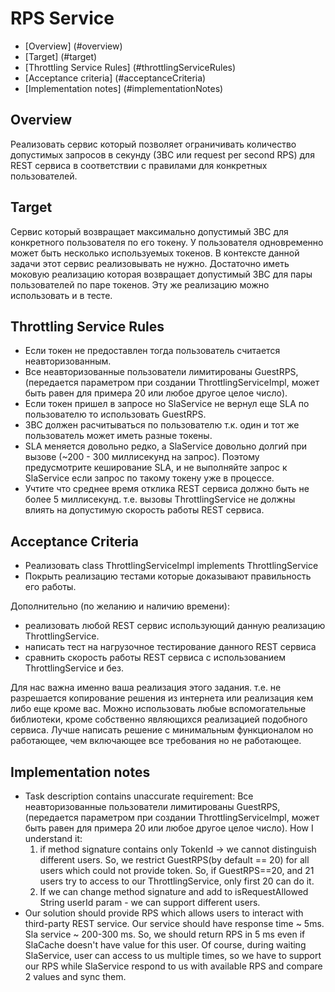 # RPS Service

* [Overview] (#overview)
* [Target] (#target)
* [Throttling Service Rules] (#throttlingServiceRules)
* [Acceptance criteria] (#acceptanceCriteria)
* [Implementation notes] (#implementationNotes)

## Overview

Реализовать сервис который позволяет ограничивать количество допустимых запросов в секунду 
(ЗВС или request per second RPS) для REST сервиса в соответствии с правилами для конкретных пользователей.

## Target

Сервис который возвращает максимально допустимый ЗВС для конкретного пользователя по его токену. 
У пользователя одновременно может быть несколько используемых токенов. 
В контексте данной задачи этот сервис реализовывать не нужно. 
Достаточно иметь моковую реализацию которая возвращает допустимый ЗВС для пары пользователей 
по паре токенов. Эту же реализацию можно использовать и в тесте.

## Throttling Service Rules

- Если токен не предоставлен тогда пользователь считается неавторизованным.
- Все неавторизованные пользователи лимитированы GuestRPS, 
  (передается параметром при создании ThrottlingServiceImpl, может быть равен для примера 20 
  или любое другое целое число).
- Если токен пришел в запросе но SlaService не вернул еще SLA по пользователю то использовать GuestRPS.
- ЗВС должен расчитываться по пользователю т.к. один и тот же пользователь может иметь разные токены.
- SLA меняется довольно редко, а SlaService довольно долгий при вызове (~200 - 300 миллисекунд на запрос). Поэтому предусмотрите кеширование SLA, и не выполняйте запрос к SlaService если запрос по такому токену уже в процессе.
- Учтите что среднее время отклика REST сервиса должно быть не более 5 миллисекунд. 
  т.е. вызовы ThrottlingService не должны влиять на допустимую скорость работы REST сервиса.

## Acceptance Criteria

- Реализовать class ThrottlingServiceImpl implements ThrottlingService
- Покрыть реализацию тестами которые доказывают правильность его работы.


Дополнительно (по желанию и наличию времени):
- реализовать любой REST сервис использующий данную реализацию ThrottlingService.
- написать тест на нагрузочное тестирование данного REST сервиса
- сравнить скорость работы REST сервиса с использованием ThrottlingService и без.


Для нас важна именно ваша реализация этого задания. т.е. не разрешается копирование 
решения из интернета или реализация кем либо еще кроме вас. 
Можно использовать любые вспомогательные библиотеки, кроме собственно являющихся 
реализацией подобного сервиса. Лучше написать решение с минимальным функционалом но работающее, 
чем включающее все требования но не работающее.

## Implementation notes
* Task description contains unaccurate requirement:
  Все неавторизованные пользователи лимитированы GuestRPS,
  (передается параметром при создании ThrottlingServiceImpl, может быть равен для примера 20
  или любое другое целое число).
  How I understand it:
  1. if method signature contains only TokenId -> we cannot distinguish different users. 
  So, we restrict GuestRPS(by default == 20) for all users which could not provide token.
     So, if GuestRPS==20, and 21 users try to access to our ThrottlingService, only first 20 can do it.
  2. If we can change method signature and add to isRequestAllowed String userId param - we can support
     different users.
* Our solution should provide RPS which allows users to interact with third-party REST service.
  Our service should have response time ~ 5ms. Sla service ~ 200-300 ms. So, we should return RPS in 5 ms
  even if SlaCache doesn't have value for this user. Of course,
  during waiting SlaService, user can access to us multiple times,
  so we have to support our RPS while SlaService respond to us with available RPS and compare 2 values
  and sync them.